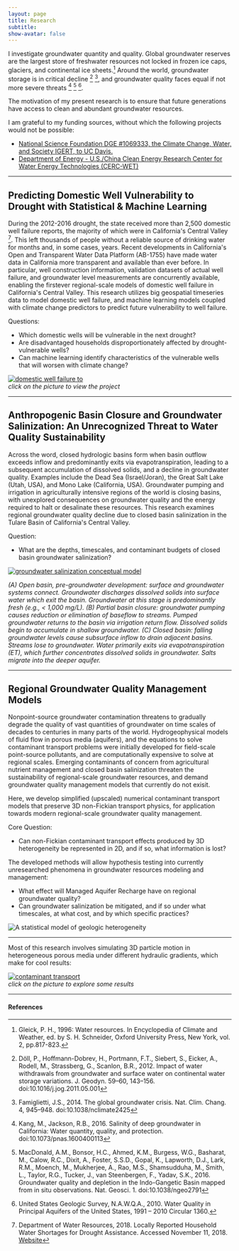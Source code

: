 ```yaml
---
layout: page
title: Research
subtitle: 
show-avatar: false
---
```


I investigate groundwater quantity and quality. Global groundwater reserves are the largest store of freshwater resources not locked in frozen ice caps, glaciers, and continental ice sheets.[^fn1] Around the world, groundwater storage is in critical decline [^fn2] [^fn3], and groundwater quality faces equal if not more severe threats [^fn4] [^fn5] [^fn6].  

The motivation of my present research is to ensure that future generations have access to clean and abundant groundwater resources.  

I am grateful to my funding sources, without which the following projects would not be possible:  
* [National Science Foundation DGE #1069333, the Climate Change, Water, and Society IGERT, to UC Davis.](http://ccwas.ucdavis.edu/)  
* [Department of Energy - U.S./China Clean Energy Research Center for Water Energy Technologies (CERC-WET)](https://cerc-wet.berkeley.edu/)  

***
## Predicting Domestic Well Vulnerability to Drought with Statistical & Machine Learning
During the 2012-2016 drought, the state received more than 2,500 domestic well failure reports, the majority of which were in California's Central Valley [^fn7]. This left thousands of people without a reliable source of drinking water for months and, in some cases, years. Recent developments in California's Open and Transparent Water Data Platform (AB-1755) have made water data in California more transparent and available than ever before. In particular, well construction information, validation datasets of actual well failure, and groundwater level measurements are concurrently available, enabling the firstever regional-scale models of domestic well failure in California's Central Valley. This research utilizes big geospatial timeseries data to model domestic well failure, and machine learning models coupled with climate change predictors to predict future vulnerability to well failure.  

Questions:
* Which domestic wells will be vulnerable in the next drought?  
* Are disadvantaged households disproportionately affected by drought-vulnerable wells?  
* Can machine learning identify characteristics of the vulnerable wells that will worsen with climate change?  
 
[![domestic well failure to ](/img/cawdc_dash.png)](https://richpauloo.github.io/flexdash.html)  
*click on the picture to view the project*  

***
## Anthropogenic Basin Closure and Groundwater Salinization: An Unrecognized Threat to Water Quality Sustainability

Across the word, closed hydrologic basins form when basin outflow exceeds inflow and predominantly exits via evapotranspiration, leading to a subsequent accumulation of dissolved solids, and a decline in groundwater quality. Examples include the Dead Sea (Israel/Joran), the Great Salt Lake (Utah, USA), and Mono Lake (California, USA). Groundwater pumping and irrigation in agriculturally intensive regions of the world is closing basins, with unexplored consequences on groundwater quality and the energy required to halt or desalinate these resources. This research examines regional groundwater quality decline due to closed basin salinization in the Tulare Basin of California's Central Valley. 

Question:
* What are the depths, timescales, and contaminant budgets of closed basin groundwater salinization?  

[![groundwater salinization conceptual model](/img/gw_sal.png)](https://github.com/richpauloo/Monte-Carlo-Mixing-Model)

*(A) Open basin, pre-groundwater development: surface and groundwater systems connect. Groundwater discharges dissolved solids into surface water which exit the basin. Groundwater at this stage is predominantly fresh (e.g., < 1,000 mg/L). (B) Partial basin closure: groundwater pumping causes reduction or elimination of baseflow to streams. Pumped groundwater returns to the basin via irrigation return flow. Dissolved solids begin to accumulate in shallow groundwater. (C) Closed basin: falling groundwater levels cause subsurface inflow to drain adjacent basins. Streams lose to groundwater. Water primarily exits via evapotranspiration (ET), which further concentrates dissolved solids in groundwater. Salts migrate into the deeper aquifer.*

***
## Regional Groundwater Quality Management Models

Nonpoint-source groundwater contamination threatens to gradually degrade the quality of vast quantities of groundwater on time scales of decades to centuries in many parts of the world. Hydrogeophysical models of fluid flow in porous media (aquifers), and the equations to solve contaminant transport problems were initially developed for field-scale point-source pollutants, and are computationally expensive to solve at regional scales. Emerging contaminants of concern from agricultural nutrient management and closed basin salinization threaten the sustainability of regional-scale groundwater resources, and demand groundwater quality management models that currently do not exisit.   

Here, we develop simplified (upscaled) numerical contaminant transport models that preserve 3D non-Fickian transport physics, for application towards modern regional-scale groundwater quality management.  

Core Question:

* Can non-Fickian contaminant transport effects produced by 3D heterogeneity be represented in 2D, and if so, what information is lost?  

The developed methods will allow hypothesis testing into currently unresearched phenomena in groundwater resources modeling and management:
* What effect will Managed Aquifer Recharge have on regional groundwater quality?  
* Can groundwater salinization be mitigated, and if so under what timescales, at what cost, and by which specific practices?  

![A statistical model of geologic heterogeneity](img/upscale.png)  

***

Most of this research involves simulating 3D particle motion in heterogeneous porous media under different hydraulic gradients, which make for cool results:   

[![contaminant transport](img/con_trans.png)](http://rpubs.com/richpauloo/rand_walk)  
*click on the picture to explore some results*  





***
#### References

[^fn1]: Gleick, P. H., 1996: Water resources. In Encyclopedia of Climate and Weather, ed. by S. H. Schneider, Oxford University Press, New York, vol. 2, pp.817-823.

[^fn2]: Döll, P., Hoffmann-Dobrev, H., Portmann, F.T., Siebert, S., Eicker, A., Rodell, M., Strassberg, G., Scanlon, B.R., 2012. Impact of water withdrawals from groundwater and surface water on continental water storage variations. J. Geodyn. 59–60, 143–156. doi:10.1016/j.jog.2011.05.001

[^fn3]: Famiglietti, J.S., 2014. The global groundwater crisis. Nat. Clim. Chang. 4, 945–948. doi:10.1038/nclimate2425

[^fn4]: Kang, M., Jackson, R.B., 2016. Salinity of deep groundwater in California: Water quantity, quality, and protection. doi:10.1073/pnas.1600400113

[^fn5]: MacDonald, A.M., Bonsor, H.C., Ahmed, K.M., Burgess, W.G., Basharat, M., Calow, R.C., Dixit, A., Foster, S.S.D., Gopal, K., Lapworth, D.J., Lark, R.M., Moench, M., Mukherjee, A., Rao, M.S., Shamsudduha, M., Smith, L., Taylor, R.G., Tucker, J., van Steenbergen, F., Yadav, S.K., 2016. Groundwater quality and depletion in the Indo-Gangetic Basin mapped from in situ observations. Nat. Geosci. 1. doi:10.1038/ngeo2791

[^fn6]: United States Geologic Survey, N.A.W.Q.A., 2010. Water Quality in Principal Aquifers of the United States, 1991 – 2010 Circular 1360.

[^fn7]: Department of Water Resources, 2018. Locally Reported Household Water Shortages for Drought Assistance. Accessed November 11, 2018. [Website](https://mydrywatersupply.water.ca.gov/report/publicpage)